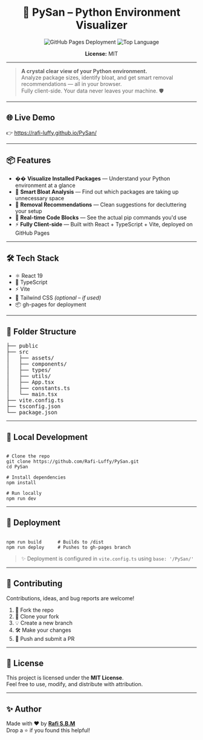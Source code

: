 <h1 align="center">🚀 PySan – Python Environment Visualizer</h1>

<p align="center">
  <img src="https://img.shields.io/github/deployments/Rafi-Luffy/PySan/github-pages?label=deployed&logo=github&style=for-the-badge" alt="GitHub Pages Deployment"/>
  <img src="https://img.shields.io/github/languages/top/Rafi-Luffy/PySan?style=for-the-badge" alt="Top Language"/>
</p>

<p align="center"><strong>License:</strong> MIT</p>

---

> <strong>A crystal clear view of your Python environment.</strong><br>
> Analyze package sizes, identify bloat, and get smart removal recommendations — all in your browser.<br>
> Fully client-side. Your data never leaves your machine. 🛡️

---

## 🌐 Live Demo

👉 <a href="https://rafi-luffy.github.io/PySan/" target="_blank">https://rafi-luffy.github.io/PySan/</a>

---

## 📦 Features

- �� <strong>Visualize Installed Packages</strong> — Understand your Python environment at a glance  
- 📁 <strong>Smart Bloat Analysis</strong> — Find out which packages are taking up unnecessary space  
- 🧠 <strong>Removal Recommendations</strong> — Clean suggestions for decluttering your setup  
- 🧩 <strong>Real-time Code Blocks</strong> — See the actual pip commands you'd use  
- ⚡ <strong>Fully Client-side</strong> — Built with React + TypeScript + Vite, deployed on GitHub Pages  

---

## 🛠️ Tech Stack

- ⚛️ React 19  
- 🧠 TypeScript  
- ⚡ Vite  
- 🎨 Tailwind CSS *(optional – if used)*  
- 📦 gh-pages for deployment  

---

## 📁 Folder Structure

<pre>
├── public
├── src
│   ├── assets/
│   ├── components/
│   ├── types/
│   ├── utils/
│   ├── App.tsx
│   ├── constants.ts
│   └── main.tsx
├── vite.config.ts
├── tsconfig.json
└── package.json
</pre>

---

## 🚀 Local Development

<pre><code>
# Clone the repo
git clone https://github.com/Rafi-Luffy/PySan.git
cd PySan

# Install dependencies
npm install

# Run locally
npm run dev
</code></pre>

---

## 🚢 Deployment

<pre><code>
npm run build      # Builds to /dist
npm run deploy     # Pushes to gh-pages branch
</code></pre>

> ✨ Deployment is configured in <code>vite.config.ts</code> using <code>base: '/PySan/'</code>

---

## 🤝 Contributing

Contributions, ideas, and bug reports are welcome!

1. 🍴 Fork the repo  
2. 👯 Clone your fork  
3. 💡 Create a new branch  
4. 🛠️ Make your changes  
5. 🚀 Push and submit a PR

---

## 📄 License

This project is licensed under the <strong>MIT License</strong>.  
Feel free to use, modify, and distribute with attribution.

---

## ✨ Author

Made with ❤️ by <strong><a href="https://github.com/Rafi-Luffy" target="_blank">Rafi S.B.M</a></strong>  
Drop a ⭐ if you found this helpful!
